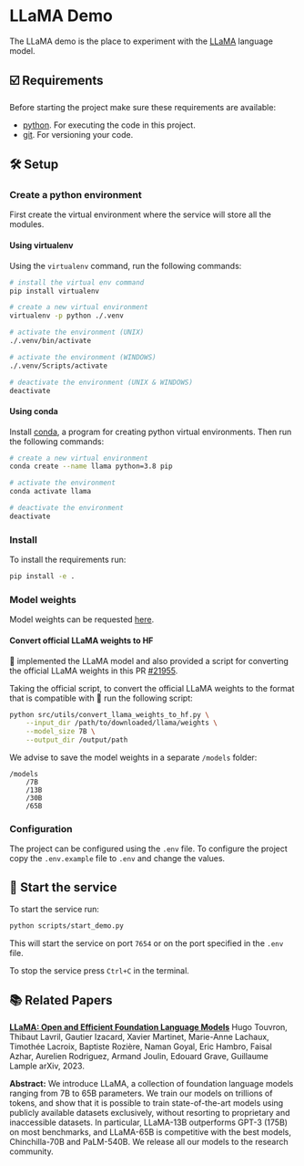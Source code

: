 # LLaMA Demo

The LLaMA demo is the place to experiment with the [LLaMA][llama-paper] language model.

## ☑️ Requirements

Before starting the project make sure these requirements are available:

- [python][python]. For executing the code in this project.
- [git][git]. For versioning your code.

## 🛠️ Setup

### Create a python environment

First create the virtual environment where the service will store all the modules.

#### Using virtualenv

Using the `virtualenv` command, run the following commands:

```bash
# install the virtual env command
pip install virtualenv

# create a new virtual environment
virtualenv -p python ./.venv

# activate the environment (UNIX)
./.venv/bin/activate

# activate the environment (WINDOWS)
./.venv/Scripts/activate

# deactivate the environment (UNIX & WINDOWS)
deactivate
```

#### Using conda

Install [conda][conda], a program for creating python virtual environments. Then run the following commands:

```bash
# create a new virtual environment
conda create --name llama python=3.8 pip

# activate the environment
conda activate llama

# deactivate the environment
deactivate
```

### Install

To install the requirements run:

```bash
pip install -e .
```

### Model weights

Model weights can be requested [here](https://docs.google.com/forms/d/e/1FAIpQLSfqNECQnMkycAp2jP4Z9TFX0cGR4uf7b_fBxjY_OjhJILlKGA/viewform).

#### Convert official LLaMA weights to HF

🤗 implemented the LLaMA model and also provided a script for converting the official LLaMA weights in this PR [#21955](https://github.com/huggingface/transformers/pull/21955).

Taking the official script, to convert the official LLaMA weights to the format that is compatible with 🤗 run the following script:

```bash
python src/utils/convert_llama_weights_to_hf.py \
    --input_dir /path/to/downloaded/llama/weights \
    --model_size 7B \
    --output_dir /output/path
```

We advise to save the model weights in a separate `/models` folder:

```
/models
    /7B
    /13B
    /30B
    /65B
```

### Configuration

The project can be configured using the `.env` file. To configure the project copy the `.env.example` file to `.env` and change the values.

## 🚀 Start the service

To start the service run:

```bash
python scripts/start_demo.py
```

This will start the service on port `7654` or on the port specified in the `.env` file.

To stop the service press `Ctrl+C` in the terminal.

## 📚 Related Papers

**[LLaMA: Open and Efficient Foundation Language Models][llama-paper]**
Hugo Touvron, Thibaut Lavril, Gautier Izacard, Xavier Martinet, Marie-Anne Lachaux, Timothée Lacroix, Baptiste Rozière, Naman Goyal, Eric Hambro, Faisal Azhar, Aurelien Rodriguez, Armand Joulin, Edouard Grave, Guillaume Lample
arXiv, 2023.

**Abstract:**
We introduce LLaMA, a collection of foundation language models ranging from 7B to 65B parameters. We train our models on trillions of tokens, and show that it is possible to train state-of-the-art models using publicly available datasets exclusively, without resorting to proprietary and inaccessible datasets. In particular, LLaMA-13B outperforms GPT-3 (175B) on most benchmarks, and LLaMA-65B is competitive with the best models, Chinchilla-70B and PaLM-540B. We release all our models to the research community.

[python]: https://www.python.org/
[conda]: https://www.anaconda.com/
[git]: https://git-scm.com/
[llama-paper]: https://arxiv.org/abs/2302.13971
